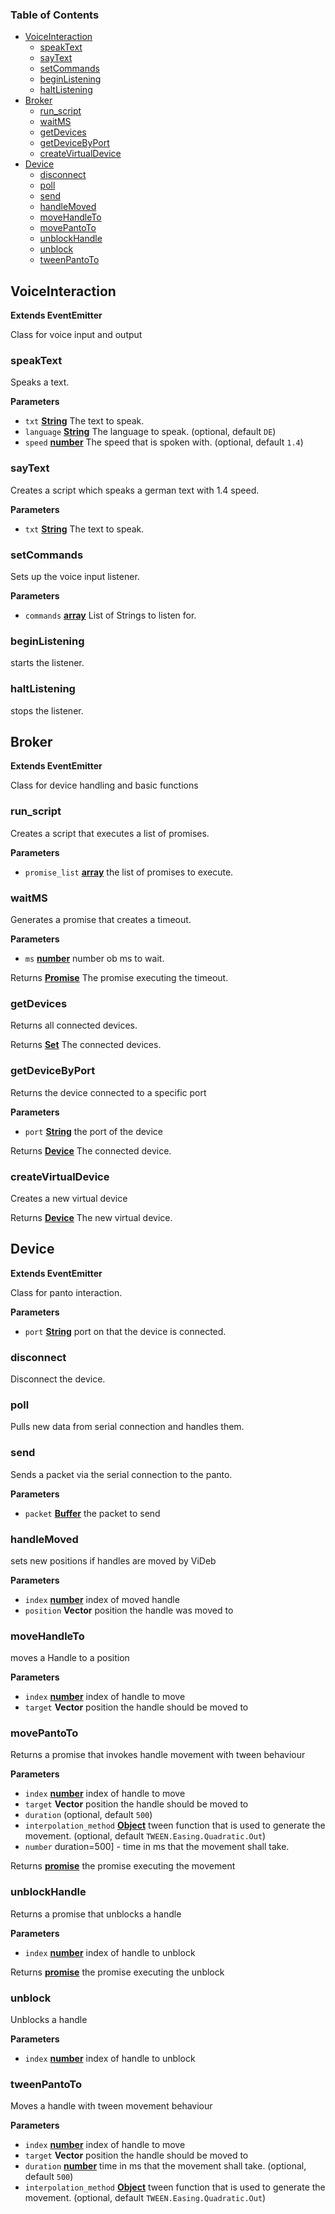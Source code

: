 <!-- Generated by documentation.js. Update this documentation by updating the source code. -->

### Table of Contents

-   [VoiceInteraction][1]
    -   [speakText][2]
    -   [sayText][3]
    -   [setCommands][4]
    -   [beginListening][5]
    -   [haltListening][6]
-   [Broker][7]
    -   [run_script][8]
    -   [waitMS][9]
    -   [getDevices][10]
    -   [getDeviceByPort][11]
    -   [createVirtualDevice][12]
-   [Device][13]
    -   [disconnect][14]
    -   [poll][15]
    -   [send][16]
    -   [handleMoved][17]
    -   [moveHandleTo][18]
    -   [movePantoTo][19]
    -   [unblockHandle][20]
    -   [unblock][21]
    -   [tweenPantoTo][22]

## VoiceInteraction

**Extends EventEmitter**

Class for voice input and output

### speakText

Speaks a text.

**Parameters**

-   `txt` **[String][23]** The text to speak.
-   `language` **[String][23]** The language to speak. (optional, default `DE`)
-   `speed` **[number][24]** The speed that is spoken with. (optional, default `1.4`)

### sayText

Creates a script which speaks a german text with 1.4 speed.

**Parameters**

-   `txt` **[String][23]** The text to speak.

### setCommands

Sets up the voice input listener.

**Parameters**

-   `commands` **[array][25]** List of Strings to listen for.

### beginListening

starts the listener.

### haltListening

stops the listener.

## Broker

**Extends EventEmitter**

Class for device handling and basic functions

### run_script

Creates a script that executes a list of promises.

**Parameters**

-   `promise_list` **[array][25]** the list of promises to execute.

### waitMS

Generates a promise that creates a timeout.

**Parameters**

-   `ms` **[number][24]** number ob ms to wait.

Returns **[Promise][26]** The promise executing the timeout.

### getDevices

Returns all connected devices.

Returns **[Set][27]** The connected devices.

### getDeviceByPort

Returns the device connected to a specific port

**Parameters**

-   `port` **[String][23]** the port of the device

Returns **[Device][28]** The connected device.

### createVirtualDevice

Creates a new virtual device

Returns **[Device][28]** The new virtual device.

## Device

**Extends EventEmitter**

Class for panto interaction.

**Parameters**

-   `port` **[String][23]** port on that the device is connected.

### disconnect

Disconnect the device.

### poll

Pulls new data from serial connection and handles them.

### send

Sends a packet via the serial connection to the panto.

**Parameters**

-   `packet` **[Buffer][29]** the packet to send

### handleMoved

sets new positions if handles are moved by ViDeb

**Parameters**

-   `index` **[number][24]** index of moved handle
-   `position` **Vector** position the handle was moved to

### moveHandleTo

moves a Handle to a position

**Parameters**

-   `index` **[number][24]** index of handle to move
-   `target` **Vector** position the handle should be moved to

### movePantoTo

Returns a promise that invokes handle movement with tween behaviour

**Parameters**

-   `index` **[number][24]** index of handle to move
-   `target` **Vector** position the handle should be moved to
-   `duration`   (optional, default `500`)
-   `interpolation_method` **[Object][30]** tween function that is used to generate the movement. (optional, default `TWEEN.Easing.Quadratic.Out`)
-   `number`  duration=500] - time in ms that the movement shall take.

Returns **[promise][26]** the promise executing the movement

### unblockHandle

Returns a promise that unblocks a handle

**Parameters**

-   `index` **[number][24]** index of handle to unblock

Returns **[promise][26]** the promise executing the unblock

### unblock

Unblocks a handle

**Parameters**

-   `index` **[number][24]** index of handle to unblock

### tweenPantoTo

Moves a handle with tween movement behaviour

**Parameters**

-   `index` **[number][24]** index of handle to move
-   `target` **Vector** position the handle should be moved to
-   `duration` **[number][24]** time in ms that the movement shall take. (optional, default `500`)
-   `interpolation_method` **[Object][30]** tween function that is used to generate the movement. (optional, default `TWEEN.Easing.Quadratic.Out`)

[1]: #voiceinteraction

[2]: #speaktext

[3]: #saytext

[4]: #setcommands

[5]: #beginlistening

[6]: #haltlistening

[7]: #broker

[8]: #run_script

[9]: #waitms

[10]: #getdevices

[11]: #getdevicebyport

[12]: #createvirtualdevice

[13]: #device

[14]: #disconnect

[15]: #poll

[16]: #send

[17]: #handlemoved

[18]: #movehandleto

[19]: #movepantoto

[20]: #unblockhandle

[21]: #unblock

[22]: #tweenpantoto

[23]: https://developer.mozilla.org/docs/Web/JavaScript/Reference/Global_Objects/String

[24]: https://developer.mozilla.org/docs/Web/JavaScript/Reference/Global_Objects/Number

[25]: https://developer.mozilla.org/docs/Web/JavaScript/Reference/Global_Objects/Array

[26]: https://developer.mozilla.org/docs/Web/JavaScript/Reference/Global_Objects/Promise

[27]: https://developer.mozilla.org/docs/Web/JavaScript/Reference/Global_Objects/Set

[28]: #device

[29]: https://nodejs.org/api/buffer.html

[30]: https://developer.mozilla.org/docs/Web/JavaScript/Reference/Global_Objects/Object
